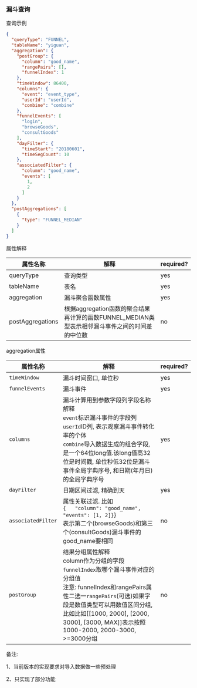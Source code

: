 ### 漏斗查询

查询示例

```json
{
  "queryType": "FUNNEL",
  "tableName": "yiguan",
  "aggregation": {
    "postGroup": {
      "column": "good_name",
      "rangePairs": [],
      "funnelIndex": 1
    },
    "timeWindow": 86400,
    "columns": {
      "event": "event_type",
      "userId": "userId",
      "combine": "combine"
    },
    "funnelEvents": [
      "login",
      "browseGoods",
      "consultGoods"
    ],
    "dayFilter": {
      "timeStart": "20180601",
      "timeSegCount": 10
    },
    "associatedFilter": {
      "column": "good_name",
      "events": [
        1,
        2
      ]
    }
  },
  "postAggregations": [
    {
      "type": "FUNNEL_MEDIAN"
    }
  ]
}
```

属性解释

| 属性名称           | 解释                                                         | required? |
| ------------------ | ------------------------------------------------------------ | --------- |
| queryType          | 查询类型                                                     | yes       |
| tableName          | 表名                                                         | yes       |
| aggregation        | 漏斗聚合函数属性                                             | yes       |
| postAggregations | 根据aggregation函数的聚合结果再计算的函数FUNNEL_MEDIAN类型表示相邻漏斗事件之间的时间差的中位数 | no        |

aggregation属性

| 属性名称           | 解释                                                         | required? |
| ------------------ | ------------------------------------------------------------ | --------- |
| `timeWindow`       | 漏斗时间窗口, 单位秒                                         | yes       |
| `funnelEvents`     | 漏斗事件                                                     | yes       |
| `columns`          | 漏斗计算用到参数字段列字段名称解释<br>`event`标识漏斗事件的字段列<br>`userId`ID列, 表示观察漏斗事件转化率的个体<br>`combine`导入数据生成的组合字段, 是一个64位long值.该long值高32位是时间戳, 单位秒低32位是漏斗事件全局字典序号, 和日期(年月日)的全局字典序号 | yes       |
| `dayFilter`        | 日期区间过滤, 精确到天                                       | yes       |
| `associatedFilter` | 属性关联过滤. 比如<br>`{   "column": "good_name",   "events": [1, 2]}`}  <br>表示第二个(browseGoods)和第三个(consultGoods)漏斗事件的good_name要相同 | no        |
| `postGroup`        | 结果分组属性解释<br>column作为分组的字段<br>`funnelIndex`取哪个漏斗事件对应的分组值<br>注意: funnelIndex和rangePairs属性二选一`rangePairs`(可选)如果字段是数值类型可以用数值区间分组, 比如比如[[1000, 2000], [2000, 3000], [3000, MAX]]表示按照1000-2000, 2000-3000, >=3000分组 | no        |



备注:

1、当前版本的实现要求对导入数据做一些预处理

2、只实现了部分功能